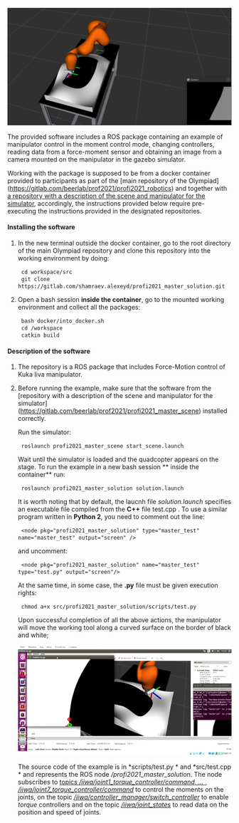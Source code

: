 ![iiwa_test_1](docs/pics/iiwa_test_1.png)

The provided software includes a ROS package containing an example of manipulator control in the moment control mode, changing controllers, reading data from a force-moment sensor and obtaining an image from a camera mounted on the manipulator in the gazebo simulator.



Working with the package is supposed to be from a docker container provided to participants as part of the [main repository of the Olympiad] (https://gitlab.com/beerlab/prof2021/profi2021_robotics) and together with [a repository with a description of the scene and manipulator for the simulator](https://gitlab.com/beerlab/prof2021/profi2021_master_scene ), accordingly, the instructions provided below require pre-executing the instructions provided in the designated repositories.


#### Installing the software

1. In the new terminal outside the docker container, go to the root directory of the main Olympiad repository and clone this repository into the working environment by doing:

        cd workspace/src
        git clone https://gitlab.com/shamraev.alexeyd/profi2021_master_solution.git

2. Open a bash session **inside the container**, go to the mounted working environment and collect all the packages:

        bash docker/into_docker.sh
        cd /workspace
        catkin build


#### Description of the software

1. The repository is a ROS package that includes Force-Motion control of Kuka Iiva manipulator.

2. Before running the example, make sure that the software from the [repository with a description of the scene and manipulator for the simulator] (https://gitlab.com/beerlab/prof2021/profi2021_master_scene) installed correctly.

    Run the simulator:

        roslaunch profi2021_master_scene start_scene.launch

    Wait until the simulator is loaded and the quadcopter appears on the stage. To run the example in a new bash session ** inside the container** run:

        roslaunch profi2021_master_solution solution.launch

    It is worth noting that by default, the laucnh file _solution.launch_ specifies an executable file compiled from the **C++** file test.cpp . To use a similar program written in **Python 2**, you need to comment out the line:

        <node pkg="profi2021_master_solution" type="master_test" name="master_test" output="screen" />

    and uncomment:

        <node pkg="profi2021_master_solution" name="master_test" type="test.py" output="screen"/>

    At the same time, in some case, the **.py** file must be given execution rights:
        
        chmod a+x src/profi2021_master_solution/scripts/test.py
    
    Upon successful completion of all the above actions, the manipulator will move the working tool along a curved surface on the border of black and white;

    ![iiwa_test_2_example](docs/pics/iiwa_track_2_example.gif)

    The source code of the example is in *scripts/test.py * and *src/test.cpp * and represents the ROS node */profi2021_master_solution*. The node subscribes to [topics */iiwa/joint1_torque_controller/command, ... , /iiwa/joint7_torque_controller/command*](https://docs.ros.org/en/api/std_msgs/html/msg/Float64.html ) to control the moments on the joints, on the topic [*/iiwa/controller_manager/switch_controller*](http://docs.ros.org/en/api/controller_manager_msgs/html/srv/SwitchController.html ) to enable _torque_ controllers and on the topic [*/iiwa/joint_states*](https://docs.ros.org/en/api/sensor_msgs/html/msg/JointState.html ) to read data on the position and speed of joints.
